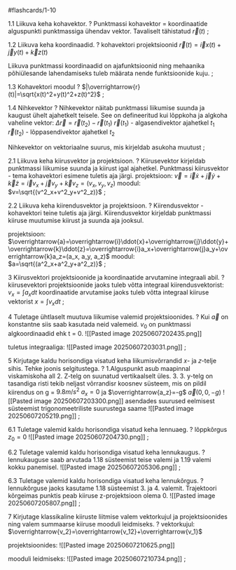 #flashcards/1-10

1.1 Liikuva keha kohavektor.
?
Punktmassi kohavektor = koordinaatide alguspunkti punktmassiga ühendav vektor. 
Tavaliselt tähistatud  $\overrightarrow{r}(t)$
;

1.2  Liikuva keha koordinaadid.
?
kohavektori projektsioonid
$\overrightarrow{r}(t)=\overrightarrow{i}x(t)+\overrightarrow{j}y(t)+\overrightarrow{k}z(t)$

Liikuva punktmassi koordinaadid on ajafunktsioonid ning mehaanika põhiülesande lahendamiseks tuleb määrata nende funktsioonide kuju.
;

1.3 Kohavektori moodul
?
$|\overrightarrow{r}(t)|=\sqrt{x(t)^2+y(t)^2+z(t)^2}$
;

1.4 Nihkevektor
?
Nihkevektor näitab punktmassi liikumise suunda ja kaugust ühelt ajahetkelt teisele. See on defineeritud kui lõppkoha ja algkoha vaheline vektor:
				$Δ\overrightarrow{r}=\overrightarrow{r}(t_2​)−\overrightarrow{r}(t_1​)$
$\overrightarrow{r}(t_1)$ - algasendivektor ajahetkel $t_1$
$\overrightarrow{r}(t_2)$ - lõppasendivektor ajahetkel $t_2$

Nihkevektor on vektoriaalne suurus, mis kirjeldab asukoha muutust
;

2.1 Liikuva keha kiirusvektor ja projektsioon.
?
Kiirusevektor kirjeldab punktmassi liikumise suunda ja kiirust igal ajahetkel.
Punktmassi kiirusvektor - tema kohavektori esimene tuletis aja järgi.
projektsioon:
$\overrightarrow{v}=\overrightarrow{i}\dot{x}+\overrightarrow{j}\dot{y}+\overrightarrow{k}\dot{z}=\overrightarrow{i}v_x+\overrightarrow{j}v_y+\overrightarrow{k}v_z=(v_x, v_y, v_z)$
moodul:
$v=\sqrt{(v^2_x+v^2_y+v^2_z)}$
;

2.2 Liikuva keha kiirendusvektor ja projektsioon.
?
Kiirendusvektor - kohavektori teine tuletis aja järgi.
Kiirendusvektor kirjeldab punktmassi kiiruse muutumise kiirust ja suunda aja jooksul.

projektsioon:
$\overrightarrow{a}=\overrightarrow{i}\ddot{x}+\overrightarrow{j}\ddot{y}+\overrightarrow{k}\ddot{z}=\overrightarrow{i}a_x+\overrightarrow{j}a_y+\overrightarrow{k}a_z=(a_x, a_y, a_z)$
moodul:
$a=\sqrt{(a^2_x+a^2_y+a^2_z)}$
;

3 Kiirusvektori projektsioonide ja koordinaatide arvutamine integraali abil.
?
kiirusevektori projektsioonide jaoks tuleb võtta integraal kiirendusvektorist:
$v_x=\int{a_xdt}$
koordinaatide arvutamise jaoks tuleb võtta integraal kiiruse vektorist
$x=\int{v_xdt}$
;

4 Tuletage ühtlaselt muutuva liikumise valemid projektsioonides.
?
Kui  $\overrightarrow{a}$  on konstantne siis saab kasutada neid valemeid. $v_0$ on punktmassi algkoordinaadid ehk t = 0.
![[Pasted image 20250607202435.png]]

tuletus integraaliga:
![[Pasted image 20250607203031.png]]
;

5 Kirjutage kaldu horisondiga visatud keha liikumisvõrrandid 𝑥- ja 𝑧-telje sihis. Tehke joonis selgitustega.
?
1.Alguspunkt asub maapinnal viskamiskoha all
2. Z-telg on suunatud vertikaalselt üles.
3. 3. y-telg on tasandiga risti
tekib neljast võrrandisr koosnev süsteem, mis on pildil
kiirendus on g = $9.8m/s^2$
$a_x=0$ ja $\overrightarrow{a_z}=-g$
$\overrightarrow{a}(0, 0, -g)$
![[Pasted image 20250607203300.png]]
asendades suurused eelmisest süsteemist trigonomeetriliste suurustega saame
![[Pasted image 20250607205219.png]]
;

6.1 Tuletage valemid kaldu horisondiga visatud keha lennuaeg.
?
lõppkõrgus $z_0=0$
![[Pasted image 20250607204730.png]]
;

6.2 Tuletage valemid kaldu horisondiga visatud keha lennukaugus.
?
lennukauguse saab arvutada 1.18 süsteemist teise valemi ja 1.19 valemi kokku panemisel.
![[Pasted image 20250607205306.png]]
;

6.3 Tuletage valemid kaldu horisondiga visatud keha lennukõrgus.
?
lennukõrguse jaoks kasutame 1.18 süsteemist 3. ja 4. valemit. Trajektoori kõrgeimas punktis peab kiiruse z-projektsioon olema 0.
![[Pasted image 20250607205807.png]]
;

7 Kirjutage klassikaline kiiruste liitmise valem vektorkujul ja projektsioonides ning valem summaarse kiiruse mooduli leidmiseks.
?
vektorkujul:
$\overrightarrow{v_2}=\overrightarrow{v_12}+\overrightarrow{v_1}$

projektsioonides:
![[Pasted image 20250607210625.png]]

mooduli leidmiseks:
![[Pasted image 20250607210734.png]]
;